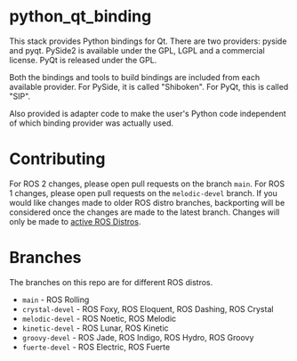 # python_qt_binding

This stack provides Python bindings for Qt.
There are two providers: pyside and pyqt.
PySide2 is available under the GPL, LGPL and a commercial license.
PyQt is released under the GPL.

Both the bindings and tools to build bindings are included from each available provider.
For PySide, it is called "Shiboken".
For PyQt, this is called "SIP".

Also provided is adapter code to make the user's Python code independent of which binding provider was actually used.

# Contributing

For ROS 2 changes, please open pull requests on the branch `main`.
For ROS 1 changes, please open pull requests on the `melodic-devel` branch.
If you would like changes made to older ROS distro branches, backporting will be considered once the changes are made to the latest branch.
Changes will only be made to [active ROS Distros](https://dlu.github.io/ros_clock/index.html).

# Branches

The branches on this repo are for different ROS distros.

* `main` - ROS Rolling
* `crystal-devel` - ROS Foxy, ROS Eloquent, ROS Dashing, ROS Crystal
* `melodic-devel` - ROS Noetic, ROS Melodic
* `kinetic-devel` - ROS Lunar, ROS Kinetic
* `groovy-devel` - ROS Jade, ROS Indigo, ROS Hydro, ROS Groovy
* `fuerte-devel` - ROS Electric, ROS Fuerte

